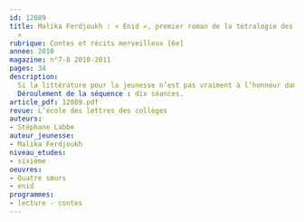 ```yaml
---
id: 12089
title: Malika Ferdjoukh : « Enid », premier roman de la tétralogie des « Quatre Sœurs
  »
rubrique: Contes et récits merveilleux [6e]
annee: 2010
magazine: n°7-8 2010-2011
pages: 34
description: 
  Si la littérature pour la jeunesse n’est pas vraiment à l’honneur dans les nouvelles Instructions officielles de l’enseignement du français au collège, son intérêt n’est pourtant plus à démontrer. Elle constitue, en effet, un support particulièrement efficace pour conduire les élèves vers l’analyse littéraire. « Enid », premier tome de la tétralogie des « Quatre Sœurs », de Malika Ferdjoukh, est un ouvrage qu’on n’hésitera pas à proposer en sixième car il représente un excellent exemple de ces contes et récits merveilleux que le programme invite à étudier. La qualité de l’écriture, l’invention verbale et la fantaisie des personnages en font une œuvre attachante dont l’exploitation pédagogique ne peut que se révéler fructueuse.
  Déroulement de la séquence : dix séances.
article_pdf: 12089.pdf
revue: L’école des lettres des collèges
auteurs:
- Stéphane Labbe
auteur_jeunesse:
- Malika Ferdjoukh
niveau_etudes:
- sixième
oeuvres:
- Quatre sœurs
- enid
programmes:
- lecture - contes
---
```

